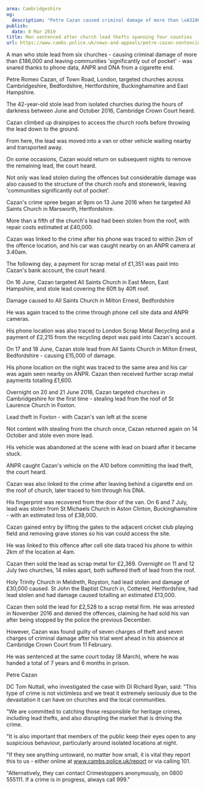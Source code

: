 ```yaml
area: Cambridgeshire
og:
  description: "Petre Cazan caused criminal damage of more than \xA3186,000 and left communities \u2018significantly out of pocket\u2019"
publish:
  date: 8 Mar 2019
title: Man sentenced after church lead thefts spanning four counties
url: https://www.cambs.police.uk/news-and-appeals/petre-cazan-sentencing-cambridgeshire-church-lead-thefts
```

A man who stole lead from six churches - causing criminal damage of more than £186,000 and leaving communities 'significantly out of pocket' - was snared thanks to phone data, ANPR and DNA from a cigarette end.

Petre Romeo Cazan, of Town Road, London, targeted churches across Cambridgeshire, Bedfordshire, Hertfordshire, Buckinghamshire and East Hampshire.

The 42-year-old stole lead from isolated churches during the hours of darkness between June and October 2016, Cambridge Crown Court heard.

Cazan climbed up drainpipes to access the church roofs before throwing the lead down to the ground.

From here, the lead was moved into a van or other vehicle waiting nearby and transported away.

On some occasions, Cazan would return on subsequent nights to remove the remaining lead, the court heard.

Not only was lead stolen during the offences but considerable damage was also caused to the structure of the church roofs and stonework, leaving 'communities significantly out of pocket'.

Cazan's crime spree began at 9pm on 13 June 2016 when he targeted All Saints Church in Marsworth, Hertfordshire.

More than a fifth of the church's lead had been stolen from the roof, with repair costs estimated at £40,000.

Cazan was linked to the crime after his phone was traced to within 2km of the offence location, and his car was caught nearby on an ANPR camera at 3.40am.

The following day, a payment for scrap metal of £1,351 was paid into Cazan's bank account, the court heard.

On 16 June, Cazan targeted All Saints Church in East Meon, East Hampshire, and stole lead covering the 60ft by 40ft roof.

Damage caused to All Saints Church in Milton Ernest, Bedfordshire

He was again traced to the crime through phone cell site data and ANPR cameras.

His phone location was also traced to London Scrap Metal Recycling and a payment of £2,215 from the recycling depot was paid into Cazan's account.

On 17 and 18 June, Cazan stole lead from All Saints Church in Milton Ernest, Bedfordshire - causing £15,000 of damage.

His phone location on the night was traced to the same area and his car was again seen nearby on ANPR. Cazan then received further scrap metal payments totalling £1,600.

Overnight on 20 and 21 June 2016, Cazan targeted churches in Cambridgeshire for the first time - stealing lead from the roof of St Laurence Church in Foxton.

Lead theft in Foxton - with Cazan's van left at the scene

Not content with stealing from the church once, Cazan returned again on 14 October and stole even more lead.

His vehicle was abandoned at the scene with lead on board after it became stuck.

ANPR caught Cazan's vehicle on the A10 before committing the lead theft, the court heard.

Cazan was also linked to the crime after leaving behind a cigarette end on the roof of church, later traced to him through his DNA.

His fingerprint was recovered from the door of the van. On 6 and 7 July, lead was stolen from St Michaels Church in Aston Clinton, Buckinghamshire - with an estimated loss of £38,000.

Cazan gained entry by lifting the gates to the adjacent cricket club playing field and removing grave stones so his van could access the site.

He was linked to this offence after cell site data traced his phone to within 2km of the location at 4am.

Cazan then sold the lead as scrap metal for £2,369. Overnight on 11 and 12 July two churches, 14 miles apart, both suffered theft of lead from the roof.

Holy Trinity Church in Meldreth, Royston, had lead stolen and damage of £30,000 caused. St John the Baptist Church in, Cottered, Hertfordshire, had lead stolen and had damage caused totalling an estimated £13,000.

Cazan then sold the lead for £2,528 to a scrap metal firm. He was arrested in November 2016 and denied the offences, claiming he had sold his van after being stopped by the police the previous December.

However, Cazan was found guilty of seven charges of theft and seven charges of criminal damage after his trial went ahead in his absence at Cambridge Crown Court from 11 February.

He was sentenced at the same court today (8 March), where he was handed a total of 7 years and 6 months in prison.

Petre Cazan

DC Tom Nuttall, who investigated the case with DI Richard Ryan, said: "This type of crime is not victimless and we treat it extremely seriously due to the devastation it can have on churches and the local communities.

"We are committed to catching those responsible for heritage crimes, including lead thefts, and also disrupting the market that is driving the crime.

"It is also important that members of the public keep their eyes open to any suspicious behaviour, particularly around isolated locations at night.

"If they see anything untoward, no matter how small, it is vital they report this to us - either online at www.cambs.police.uk/report or via calling 101.

"Alternatively, they can contact Crimestoppers anonymously, on 0800 555111. If a crime is in progress, always call 999."
